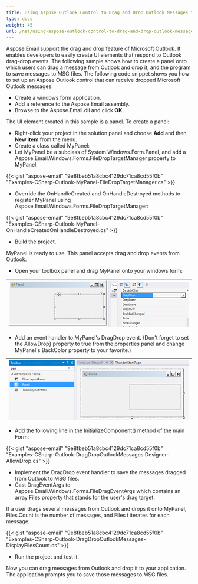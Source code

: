 ```yaml
---
title: Using Aspose Outlook Control to Drag and Drop Outlook Messages to Windows Forms
type: docs
weight: 45
url: /net/using-aspose-outlook-control-to-drag-and-drop-outlook-messages-to-windows-forms/
---
```



Aspose.Email support the drag and drop feature of Microsoft Outlook. It enables developers to easily create UI elements that respond to Outlook drag-drop events. The following sample shows how to create a panel onto which users can drag a message from Outlook and drop it, and the program to save messages to MSG files. The following code snippet shows you how to set up an Aspose Outlook control that can receive dropped Microsoft Outlook messages.

- Create a windows form application.
- Add a reference to the Aspose.Email assembly.
- Browse to the Aspose.Email.dll and click **OK**.

The UI element created in this sample is a panel. To create a panel:

- Right-click your project in the solution panel and choose **Add** and then **New item** from the menu.
- Create a class called MyPanel:
- Let MyPanel be a subclass of System.Windows.Form.Panel, and add a Aspose.Email.Windows.Forms.FileDropTargetManager property to MyPanel:

{{< gist "aspose-email" "9e8fbeb51a8cbc4129dc71ca8cd55f0b" "Examples-CSharp-Outlook-MyPanel-FileDropTargetManager.cs" >}}

- Override the OnHandleCreated and OnHandleDestroyed methods to register MyPanel using Aspose.Email.Windows.Forms.FileDropTargetManager:

{{< gist "aspose-email" "9e8fbeb51a8cbc4129dc71ca8cd55f0b" "Examples-CSharp-Outlook-MyPanel-OnHandleCreatedOnHandleDestroyed.cs" >}}

- Build the project.

MyPanel is ready to use. This panel accepts drag and drop events from Outlook.

- Open your toolbox panel and drag MyPanel onto your windows form:

|![todo:image_alt_text](using-aspose-outlook-control-to-drag-and-drop-outlook-messages-to-windows-forms_1.png)|
| :- |

- Add an event handler to MyPanel's DragDrop event. (Don't forget to set the AllowDrop} property to true from the properties panel and change MyPanel's BackColor property to your favorite.)

|![todo:image_alt_text](using-aspose-outlook-control-to-drag-and-drop-outlook-messages-to-windows-forms_2.png)|
| :- |

- Add the following line in the InitializeComponent() method of the main Form:

{{< gist "aspose-email" "9e8fbeb51a8cbc4129dc71ca8cd55f0b" "Examples-CSharp-Outlook-DragDropOutlookMessages.Designer-AllowDrop.cs" >}}

- Implement the DragDrop event handler to save the messages dragged from Outlook to MSG files.
- Cast DragEventArgs to Aspose.Email.Windows.Forms.FileDragEventArgs which contains an array Files property that stands for the user's drag target.

If a user drags several messages from Outlook and drops it onto MyPanel, Files.Count is the number of messages, and Files i iterates for each message.

{{< gist "aspose-email" "9e8fbeb51a8cbc4129dc71ca8cd55f0b" "Examples-CSharp-Outlook-DragDropOutlookMessages-DisplayFilesCount.cs" >}}

- Run the project and test it.

Now you can drag messages from Outlook and drop it to your application. The application prompts you to save those messages to MSG files.
